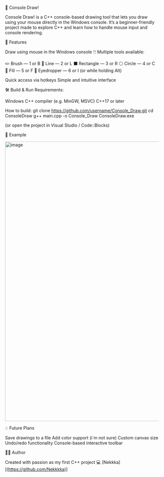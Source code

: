 🎨 Console Draw!

Console Draw! is a C++ console-based drawing tool that lets you draw using your mouse directly in the Windows console.
It’s a beginner-friendly project made to explore C++ and learn how to handle mouse input and console rendering.

🚀 Features

Draw using mouse in the Windows console 🖱️
Multiple tools available:

  ✏️ Brush — 1 or B 
  📏 Line — 2 or L
  ⬛ Rectangle — 3 or R
  ⚪ Circle — 4 or C
  🌊 Fill — 5 or F
  🎯 Eyedropper — 6 or I (or while holding Alt)

Quick access via hotkeys
Simple and intuitive interface

🛠️ Build & Run
Requirements:

Windows
C++ compiler (e.g. MinGW, MSVC)
C++17 or later

How to build:
git clone https://github.com/username/Console_Draw.git
cd ConsoleDraw
g++ main.cpp -o Console_Draw
ConsoleDraw.exe

(or open the project in Visual Studio / Code::Blocks)

📸 Example

<img width="1200" height="914" alt="image" src="https://github.com/user-attachments/assets/9e3b8a08-bd98-4fe6-b104-d918df9d674e" />

💡 Future Plans

Save drawings to a file
Add color support (i`m not sure)
Custom canvas size
Undo/redo functionality
Console-based interactive toolbar

🧑‍💻 Author

Created with passion as my first C++ project 💻
[Nekkka]
[(https://github.com/Nekkkka)]
